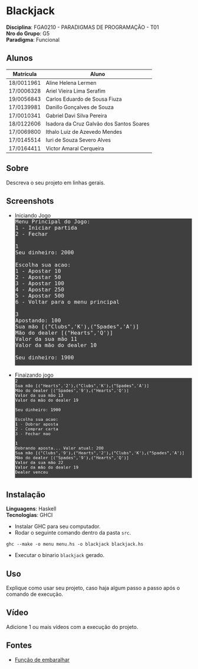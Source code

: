 # Blackjack

**Disciplina**: FGA0210 - PARADIGMAS DE PROGRAMAÇÃO - T01 <br>
**Nro do Grupo**: G5<br>
**Paradigma**: Funcional<br>

## Alunos
|Matrícula|Aluno                                   |
|---------|----------------------------------------|
|18/0011961|Aline Helena Lermen                     |
|17/0006328|Ariel Vieira Lima Serafim               |
|19/0056843|Carlos Eduardo de Sousa Fiuza           |
|17/0139981|Danillo Gonçalves de Souza              |
|17/0010341|Gabriel Davi Silva Pereira              |
|18/0122606|Isadora da Cruz Galvão dos Santos Soares|
|17/0069800|Ithalo Luiz de Azevedo Mendes           |
|17/0145514|Iuri de Souza Severo Alves              |
|17/0164411|Victor Amaral Cerqueira                 |

## Sobre 
Descreva o seu projeto em linhas gerais. 

## Screenshots

- Iniciando Jogo
![Iniciando](./assets/blackjack1.png)

- Finaizando jogo
![Finaizando](./assets/blackjack2.png)
## Instalação 
**Linguagens**: Haskell<br>
**Tecnologias**: GHCI<br>

- Instalar GHC para seu computador.
- Rodar o seguinte comando dentro da pasta `src`.

```
ghc --make -o menu menu.hs -o blackjack blackjack.hs
```

- Executar o binario `blackjack` gerado.

## Uso 
Explique como usar seu projeto, caso haja algum passo a passo após o comando de execução.

## Vídeo
Adicione 1 ou mais vídeos com a execução do projeto.

## Fontes

- [Função de embaralhar](https://wiki.haskell.org/Random_shuffle) 
